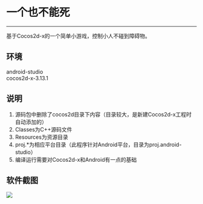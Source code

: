 # 一个也不能死

----------

基于Cocos2d-x的一个简单小游戏，控制小人不碰到障碍物。

## 环境
android-studio  
cocos2d-x-3.13.1

## 说明

1. 源码包中删除了cocos2d目录下内容（目录较大，是新建Cocos2d-x工程时自动添加的）
2. Classes为C++源码文件
3. Resources为资源目录
4. proj.*为相应平台目录（此程序针对Android平台，目录为proj.android-studio）
5. 编译运行需要对Cocos2d-x和Android有一点的基础

## 软件截图
![](http://i.imgur.com/miNN5mm.gif)

